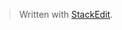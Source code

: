 


> Written with [StackEdit](https://stackedit.io/).
<!--stackedit_data:
eyJoaXN0b3J5IjpbNDU3MTkxODcxLDQ0MTAyNjk2Myw0NTcxOT
E4NzEsNDQxMDI2OTYzXX0=
-->